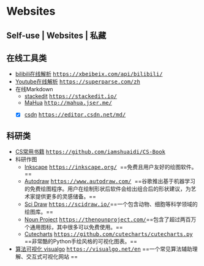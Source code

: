 # Websites
## Self-use | Websites | 私藏

## 在线工具类
 - [bilibili在线解析](https://xbeibeix.com/api/bilibili/)  <kbd>https://xbeibeix.com/api/bilibili/ </kbd>
 - [Youtube在线解析](https://superparse.com/zh)  <kbd>https://superparse.com/zh </kbd>
 - 在线Markdown
    - [stackedit](https://stackedit.io/)  <kbd>https://stackedit.io/ </kbd>
    - [MaHua](http://mahua.jser.me/ ) <kbd>http://mahua.jser.me/ </kbd>
    - [x]  [csdn](https://editor.csdn.net/md/#fn2)  <kbd>https://editor.csdn.net/md/ </kbd>
  

## 科研类
- [CS常用书籍](https://github.com/iamshuaidi/CS-Book)  <kbd>https://github.com/iamshuaidi/CS-Book </kbd>
- 科研作图
  - [Inkscape](https://inkscape.org/)  <kbd>https://inkscape.org/ </kbd>==免费且用户友好的绘图软件。==
  - [Autodraw](https://www.autodraw.com/)  <kbd>https://www.autodraw.com/ </kbd>==谷歌推出基于机器学习的免费绘图程序。用户在绘制形状后软件会给出组合后的形状建议，为艺术家提供更多的灵感储备。==
  - [Sci Draw](https://scidraw.io/)  <kbd>https://scidraw.io/</kbd>==一个包含动物、细胞等科学领域的绘图库。==
  -  [Noun Project](https://thenounproject.com/)  <kbd>https://thenounproject.com/</kbd>==包含了超过两百万个通用图标，其中很多可以免费使用。==
  -  [Cutecharts](https://github.com/cutecharts/cutecharts.py)  <kbd>https://github.com/cutecharts/cutecharts.py </kbd>==非常酷的Python手绘风格的可视化图表。==
- [算法可视化 visualgo](https://visualgo.net/en)  <kbd>https://visualgo.net/en</kbd> ==一个常见算法辅助理解、交互式可视化网站 ==
 
